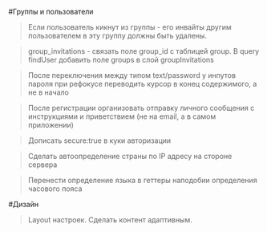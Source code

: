 #Группы и пользователи

> Если пользователь кикнут из группы - его инвайты другим пользователем в эту группу должны быть удалены.

> group_invitations - связать поле group_id с таблицей group. В query findUser добавить поле groups в слой groupInvitations

> После переключения между типом text/password у инпутов пароля при рефокусе переводить курсор в конец содержимого, а не в начало

> После регистрации организовать отправку личного сообщения с инструкциями и приветствием (не на email, а в самом приложении)

> Дописать secure:true в куки авторизации

> Сделать автоопределение страны по IP адресу на стороне сервера

> Перенести определение языка в геттеры наподобии определения часового пояса

#Дизайн

> Layout настроек. Сделать контент адаптивным.
